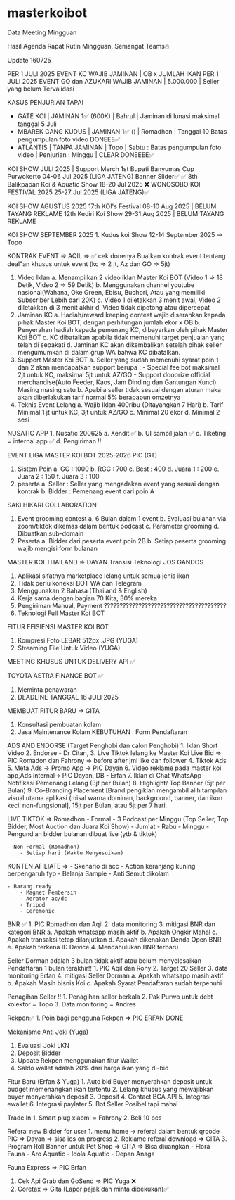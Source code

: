 # masterkoibot
Data Meeting Mingguan

Hasil Agenda Rapat Rutin Mingguan, Semangat Teams🔥

Update 160725

PER 1 JULI 2025 EVENT KC WAJIB JAMINAN | OB x JUMLAH IKAN
PER 1 JULI 2025 EVENT GO dan AZUKARI WAJIB JAMINAN | 5.000.000 | Seller yang belum Tervalidasi

KASUS PENJURIAN TAPAI
- GATE KOI | JAMINAN 1✅ (600K) | Bahrul | Jaminan di lunasi maksimal tanggal 5 Juli 
- MBAREK GANG KUDUS | JAMINAN 1✅ () | Romadhon | Tanggal 10 Batas pengumpulan foto video DONEEE✅
- ATLANTIS | TANPA JAMINAN | Topo | Sabtu : Batas pengumpulan foto video | Penjurian : Minggu | CLEAR DONEEEE✅

KOI SHOW JULI 2025 | Support Merch
1st Bupati Banyumas Cup Purwokerto      04-06 Jul 2025 (LIGA JATENG) Banner Slider✅ ✅
8th Balikpapan Koi & Aquatic Show       18-20 Jul 2025 ❌
WONOSOBO KOI FESTIVAL                   2025 25-27 Jul 2025 (LIGA JATENG)✅

KOI SHOW AGUSTUS 2025
17th KOI's Festival                     08-10 Aug 2025 | BELUM TAYANG REKLAME
12th Kediri Koi Show                    29-31 Aug 2025 | BELUM TAYANG REKLAME

KOI SHOW SEPTEMBER 2025
1.⁠ ⁠Kudus koi Show            12-14 September 2025  => Topo 

KONTRAK EVENT => AQIL => ✅ cek donenya
Buatkan kontrak event tentang deal"an khusus untuk event (kc => 2 jt, Az dan GO => 5jt)
1. Video Iklan
    a. Menampilkan 2 video iklan Master Koi BOT (Video 1 => 18 Detik, Video 2 => 59 Detik) 
    b. Menggunakan channel youtube nasional(Wahana, Oke Green, Ebisu, Buchori, Atau yang memiliki Subscriber Lebih dari 20K)
    c. Video 1 diletakkan 3 menit awal, Video 2 diletakkan di 3 menit akhir
    d. Video tidak dipotong atau dipercepat
2. Jaminan KC
    a. Hadiah/reward keeping contest wajib diserahkan kepada pihak Master Koi BOT, dengan perhitungan jumlah ekor x OB
    b. Penyerahan hadiah kepada pemenang KC, dibayarkan oleh pihak Master Koi BOT
    c. KC dibatalkan apabila tidak memenuhi target penjualan yang telah di sepakati
    d. Jaminan KC akan dikembalikan setelah pihak seller mengumumkan di dalam grup WA bahwa KC dibatalkan.
3. Support Master Koi BOT
    a. Seller yang sudah memenuhi syarat poin 1 dan 2 akan mendapatkan support berupa :
        - Special fee bot maksimal 2jt untuk KC, maksimal 5jt untuk AZ/GO
        - Support dooprize official merchandise(Auto Feeder, Kaos, Jam Dinding dan Gantungan Kunci) Masing masing satu
    b. Apabila seller tidak sesuai dengan aturan maka akan diberlakukan tarif normal 5% berapapun omzetnya
4. Teknis Event Lelang
    a. Wajib Iklan 400ribu (Ditayangkan 7 Hari)
    b. Tarif Minimal 1 jt untuk KC, 3jt untuk AZ/GO
    c. Minimal 20 ekor
    d. Minimal 2 sesi 

NUSATIC APP
1.⁠ ⁠Nusatic 200625 
    a. Xendit ✅
    b. UI sambil jalan ✅
    c. Tiketing = internal app ✅
    d. Pengiriman ‼️ 

EVENT LIGA MASTER KOI BOT 2025-2026 PIC (GT)
1. Sistem ⁠Poin
    a. GC : 1000
    b. RGC : 700
    c. Best : 400
    d. Juara 1 : 200
    e. Juara 2 : 150
    f. Juara 3 : 100
2. peserta
    a. Seller : Seller yang mengadakan event yang sesuai dengan kontrak
    b. Bidder : Pemenang event dari poin A

SAKI HIKARI COLLABORATION
1. Event grooming contest
    a. 6 Bulan dalam 1 event
    b. Evaluasi bulanan via zoom/tiktok dikemas dalam bentuk podcast
    c. Parameter grooming
    d. Dibuatkan sub-domain
2. Peserta
    a. Bidder dari peserta event poin 2B 
    b. Setiap peserta grooming wajib mengisi form bulanan

MASTER KOI THAILAND => DAYAN Transisi Teknologi JOS GANDOS
1. Aplikasi sifatnya marketplace lelang untuk semua jenis ikan
2. Tidak perlu koneksi BOT WA dan Telegram
3. Menggunakan 2 Bahasa (Thailand & English)
4. Kerja sama dengan bagian 70 Kita, 30% mereka
5. Pengiriman Manual, Payment ???????????????????????????????????????
6. Teknologi Full Master Koi BOT 

FITUR EFISIENSI MASTER KOI BOT
1. Kompresi Foto LEBAR 512px .JPG (YUGA) 
2. Streaming File Untuk Video (YUGA)

MEETING KHUSUS UNTUK DELIVERY API ✅

TOYOTA ASTRA FINANCE BOT ✅
1. Meminta penawaran 
2. DEADLINE TANGGAL 16 JULI 2025

MEMBUAT FITUR BARU -> GITA
1. Konsultasi pembuatan kolam
2. Jasa Maintenance Kolam
KEBUTUHAN :
Form Pendaftaran

ADS AND ENDORSE (Target Penghobi dan calon Penghobi)
1.⁠ ⁠Iklan Short Video
2.⁠ ⁠Endorse - Dr Citan, 
3.⁠ ⁠Live Tiktok lelang ke Master Koi Live Bid  => PIC Romadon dan Fahrony => before after jml like dan follower
4.⁠ ⁠Tiktok Ads 
5.⁠ ⁠Meta Ads -> Promo App -> PIC Dayan
6.⁠ ⁠Video reklame pada master koi app,Ads internal-> PIC Dayan, DB - Erfan
7.⁠⁠ Iklan di Chat WhatsApp Notifikasi Pemenang Lelang (3jt per Bulan)
8.⁠⁠ Highlight/ Top Banner (5jt per Bulan)
9.⁠ Co-Branding Placement [Brand pengiklan mengambil alih tampilan visual utama aplikasi (misal warna dominan, background, banner, dan ikon kecil non-fungsional], 15jt per Bulan, atau 5jt per 7 hari.


LIVE TIKTOK => Romadhon
    - Formal
        - 3 Podcast per Minggu (Top Seller, Top Bidder, Most Auction dan Juara Koi Show)
            - Jum'at
            - Rabu 
            - Minggu
        - Pengundian bidder bulanan dibuat live (ytb & tiktok)
        
    - Non Formal (Romadhon)
        - Setiap hari (Waktu Menyesuikan)

KONTEN AFILIATE => 
    - Skenario di acc
    - Action keranjang kuning berpengaruh fyp
    - Belanja Sample
        - Anti Semut dikolam 

    - Barang ready
        - Magnet Pembersih
        - Aerator ac/dc
        - Tripod
        - Ceremonic

BNR ✅
1.⁠ ⁠PIC Romadhon dan Aqil
2.⁠ ⁠data monitoring
3.⁠ ⁠mitigasi BNR dan kategori BNR
    a. Apakah whatsapp masih aktif
    b. Apakah Ongkir Mahal
    c. Apakah transaksi tetap dilanjutkan
    d. Apakah dikenakan Denda Open BNR
    e. Apakah terkena ID Device
4.⁠ ⁠Mendahulukan BNR terbaru

Seller Dorman adalah 3 bulan tidak aktif atau belum menyelesaikan Pendaftaran 1 bulan terakhir‼️
1.⁠ ⁠PIC Aqil dan Rony
2. Target 20 Seller
3.⁠ ⁠data monitoring Erfan
4.⁠ ⁠mitigasi Seller Dorman 
    a. Apakah whatsapp masih aktif
    b. Apakah Masih bisnis Koi
    c. Apakah Syarat Pendaftaran sudah terpenuhi

Penagihan Seller ‼️
1.⁠ ⁠Penagihan seller berkala
2.⁠ ⁠Pak Purwo untuk debt kolektor = Topo
3.⁠ ⁠Data monitoring = Andres

Rekpen✅
1.⁠ ⁠Poin bagi pengguna Rekpen => PIC ERFAN DONE

Mekanisme Anti Joki (Yuga)
1. Evaluasi Joki LKN
2. Deposit Bidder
3. Update Rekpen menggunakan fitur Wallet
4. Saldo wallet adalah 20% dari harga ikan yang di-bid

Fitur Baru (Erfan & Yuga)
1.⁠ ⁠Auto bid Buyer menyerahkan deposit untuk budget memenangkan ikan tertentu 
2.⁠ ⁠Lelang khusus yang mewajibkan buyer menyerahkan deposit
3.⁠ ⁠Deposit 
4.⁠ ⁠Contact BCA API
5.⁠ ⁠Integrasi ewallet
6.⁠ ⁠Integrasi paylater
5.⁠ ⁠Bot Seller Posibel tapi mahal

Trade In 
1.⁠ ⁠Smart plug xiaomi = Fahrony 
2. Beli 10 pcs

Referal new Bidder for user 
1.⁠ ⁠menu home -> referal dalam bentuk qrcode PIC => Dayan => sisa ios on progress 
2.⁠ ⁠Reklame referal download => GITA
3. ⁠Program Roll Banner untuk Pet Shop => GITA => Bisa diuangkan
    - Flora Fauna
    - Aro Aquatic
    - Idola Aquatic
    - Depan Anaga



Fauna Express => PIC Erfan
1. Cek Api Grab dan GoSend => PIC Yuga ❌
2. Coretax => Gita (Lapor pajak dan minta dibekukan)✅
